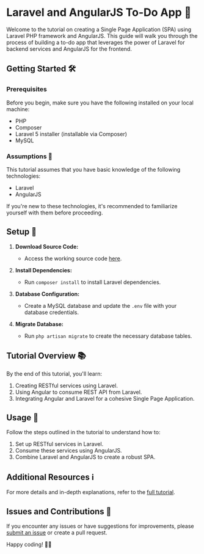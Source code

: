 # Laravel and AngularJS To-Do App 🚀

Welcome to the tutorial on creating a Single Page Application (SPA) using Laravel PHP framework and AngularJS. This guide will walk you through the process of building a to-do app that leverages the power of Laravel for backend services and AngularJS for the frontend.

## Getting Started 🛠️

### Prerequisites

Before you begin, make sure you have the following installed on your local machine:

- PHP
- Composer
- Laravel 5 installer (installable via Composer)
- MySQL

### Assumptions 🧠

This tutorial assumes that you have basic knowledge of the following technologies:

- Laravel 
- AngularJS 

If you're new to these technologies, it's recommended to familiarize yourself with them before proceeding.

## Setup 🚧

1. **Download Source Code:**
   - Access the working source code [here](https://github.com/rahil1202/angular-laravel-todo-app).

2. **Install Dependencies:**
   - Run `composer install` to install Laravel dependencies.

3. **Database Configuration:**
   - Create a MySQL database and update the `.env` file with your database credentials.

4. **Migrate Database:**
   - Run `php artisan migrate` to create the necessary database tables.

## Tutorial Overview 📚

By the end of this tutorial, you'll learn:

1. Creating RESTful services using Laravel.
2. Using Angular to consume REST API from Laravel.
3. Integrating Angular and Laravel for a cohesive Single Page Application.

## Usage 🚀

Follow the steps outlined in the tutorial to understand how to:

1. Set up RESTful services in Laravel.
2. Consume these services using AngularJS.
3. Combine Laravel and AngularJS to create a robust SPA.

## Additional Resources ℹ️

For more details and in-depth explanations, refer to the [full tutorial](https://github.com/rahil1202/angular-laravel-todo-app).

## Issues and Contributions 🤝

If you encounter any issues or have suggestions for improvements, please [submit an issue](https://github.com/rahil1202/angular-laravel-todo-app/issues) or create a pull request.

Happy coding! 🚀🔧